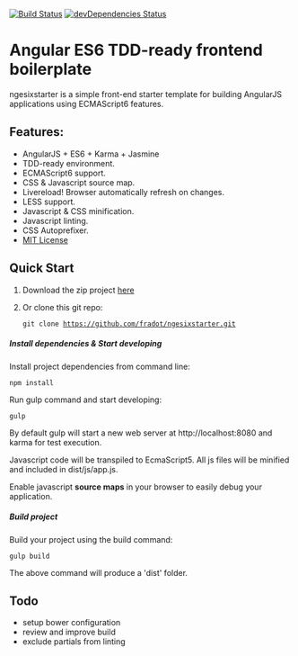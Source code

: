 [![Build Status](https://travis-ci.org/fradot/ngesixstarter.svg?branch=master)](https://travis-ci.org/fradot/ngesixstarter)
[![devDependencies Status](https://david-dm.org/fradot/ngesixstarter/dev-status.svg)](https://david-dm.org/fradot/ngesixstarter?type=dev)

# Angular ES6 TDD-ready frontend boilerplate

ngesixstarter is a simple front-end starter template for building AngularJS applications using ECMAScript6 features.

## Features:

- AngularJS + ES6 + Karma + Jasmine
- TDD-ready environment.
- ECMAScript6 support.
- CSS & Javascript source map.
- Livereload! Browser automatically refresh on changes.
- LESS support.   
- Javascript & CSS minification.
- Javascript linting.
- CSS Autoprefixer.
- <a href="https://github.com/fradot/ngesixstarter/blob/master/LICENSE.txt">MIT License</a>

## Quick Start
1. Download the zip project <a href="https://github.com/fradot/ngesixstarter/archive/master.zip">here</a>

2. Or clone this git repo: <pre><code>git clone https://github.com/fradot/ngesixstarter.git</code></pre>


##### Install dependencies & Start developing

Install project dependencies from command line:
<pre><code>npm install</code></pre>

Run gulp command and start developing:
<pre><code>gulp</code></pre>

By default gulp will start a new web server at http://localhost:8080 and karma for test execution.

Javascript code will be transpiled to EcmaScript5. All js files will be minified and included in dist/js/app.js.

Enable javascript **source maps** in your browser to easily debug your application.

##### Build project
Build your project using the build command:
<pre><code>gulp build</code></pre>

The above command will produce a 'dist' folder.

## Todo

- setup bower configuration
- review and improve build
- exclude partials from linting
